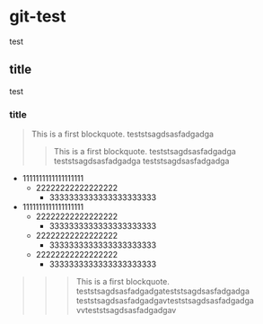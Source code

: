 # git-test
test
## title
test
### title
> This is a first blockquote.
teststsagdsasfadgadga
> > This is a first blockquote.
teststsagdsasfadgadga
teststsagdsasfadgadga
teststsagdsasfadgadga
+ 1111111111111111111
  + 22222222222222222
    * 3333333333333333333333
+ 1111111111111111111
  + 22222222222222222
    * 3333333333333333333333
  + 22222222222222222
    * 3333333333333333333333
  + 22222222222222222
    * 3333333333333333333333
> > > This is a first blockquote.
teststsagdsasfadgadgateststsagdsasfadgadga
teststsagdsasfadgadgavteststsagdsasfadgadga
vvteststsagdsasfadgadgav
